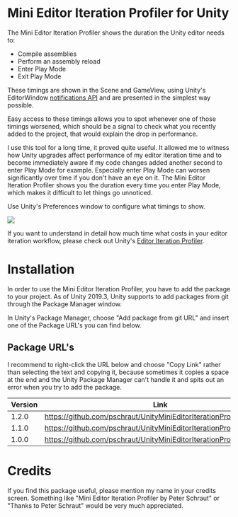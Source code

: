 # Mini Editor Iteration Profiler for Unity

The Mini Editor Iteration Profiler shows the duration the Unity editor needs to:
* Compile assemblies
* Perform an assembly reload
* Enter Play Mode
* Exit Play Mode

These timings are shown in the Scene and GameView, using Unity's EditorWindow [notifications API](https://docs.unity3d.com/ScriptReference/EditorWindow.ShowNotification.html) and are presented in the simplest way possible.

Easy access to these timings allows you to spot whenever one of those timings worsened, which should be a signal to check what you recently added to the project, that would explain the drop in performance.

I use this tool for a long time, it proved quite useful.
It allowed me to witness how Unity upgrades affect performance of my editor iteration time and to become immediately 
aware if my code changes added another second to enter Play Mode for example. Especially enter Play Mode can worsen significantly over 
time if you don't have an eye on it. The Mini Editor Iteration Profiler shows you the duration every time you enter Play Mode, which makes it difficult to let things go unnoticed.

Use Unity's Preferences window to configure what timings to show.


[![](Documentation~/images/video.png)](https://youtu.be/s26H8AtMzUU "")

If you want to understand in detail how much time what costs in your editor iteration workflow, please check out Unity's [Editor Iteration Profiler](https://forum.unity.com/threads/introducing-the-editor-iteration-profiler.908390/).


# Installation

In order to use the Mini Editor Iteration Profiler, you have to add the package to your project. As of Unity 2019.3, Unity supports to add packages from git through the Package Manager window.

In Unity's Package Manager, choose "Add package from git URL" and insert one of the Package URL's you can find below.


## Package URL's

I recommend to right-click the URL below and choose "Copy Link" rather than selecting the text and copying it, because sometimes it copies a space at the end and the Unity Package Manager can't handle it and spits out an error when you try to add the package.

| Version  |     Link      |
|----------|---------------|
| 1.2.0 | https://github.com/pschraut/UnityMiniEditorIterationProfiler.git#1.2.0 |
| 1.1.0 | https://github.com/pschraut/UnityMiniEditorIterationProfiler.git#1.1.0 |
| 1.0.0 | https://github.com/pschraut/UnityMiniEditorIterationProfiler.git#1.0.0 |

# Credits

If you find this package useful, please mention my name in your credits screen.
Something like "Mini Editor Iteration Profiler by Peter Schraut" or "Thanks to Peter Schraut" would be very much appreciated.
